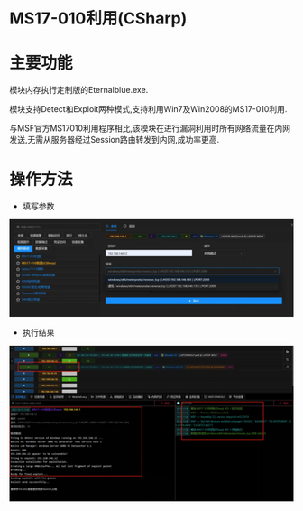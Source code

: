 # MS17-010利用(CSharp)

# 主要功能
模块内存执行定制版的Eternalblue.exe.

模块支持Detect和Exploit两种模式,支持利用Win7及Win2008的MS17-010利用.

与MSF官方MS17010利用程序相比,该模块在进行漏洞利用时所有网络流量在内网发送,无需从服务器经过Session路由转发到内网,成功率更高.

# 操作方法
+ 填写参数

![](img\LateralMovement_ExploitationOfRemoteServices_MS17010\1.webp)

+ 执行结果

![](img\LateralMovement_ExploitationOfRemoteServices_MS17010\2.webp)




